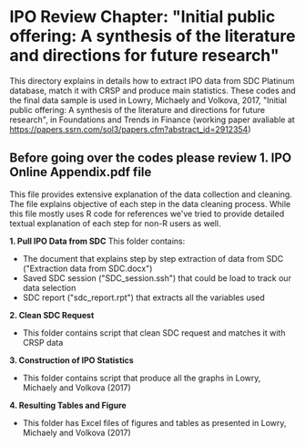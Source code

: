 # IPO Review Chapter: "Initial public offering: A synthesis of the literature and directions for future research" 
This directory explains in details how to extract IPO data from SDC Platinum database, match it with CRSP and produce main statistics.
These codes and the final data sample is used in Lowry, Michaely and Volkova, 2017, "Initial public offering: A synthesis of the literature and directions for future research", in Foundations and Trends in Finance (working paper avaliable at https://papers.ssrn.com/sol3/papers.cfm?abstract_id=2912354)

## **Before going over the codes please review 1. IPO Online Appendix.pdf file**

This file provides extensive explanation of the data collection and cleaning. 
The file explains objective of each step in the data cleaning process. While this file mostly uses R code for references we've tried to provide detailed textual explanation of each step for non-R users as well.

**1. Pull IPO Data from SDC**
This folder contains:
 - The document that explains step by step extraction of data from SDC ("Extraction data from SDC.docx")
 - Saved SDC session ("SDC_session.ssh") that could be load to track our data selection
 - SDC report ("sdc_report.rpt") that extracts all the variables used 

**2. Clean SDC Request**

- This folder contains script that clean SDC request and matches it with CRSP data

**3. Construction of IPO Statistics**

- This folder contains script that produce all the graphs in Lowry, Michaely and Volkova (2017)


**4. Resulting Tables and Figure**

- This folder has Excel files of figures and tables as presented in Lowry, Michaely and Volkova (2017)
